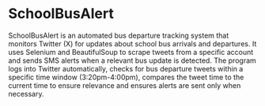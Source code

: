 # SchoolBusAlert
SchoolBusAlert is an automated bus departure tracking system that monitors Twitter (X) for updates about school bus arrivals and departures. It uses Selenium and BeautifulSoup to scrape tweets from a specific account and sends SMS alerts when a relevant bus update is detected. The program logs into Twitter automatically, checks for bus departure tweets within a specific time window (3:20pm-4:00pm), compares the tweet time to the current time to ensure relevance and ensures alerts are sent only when necessary.
